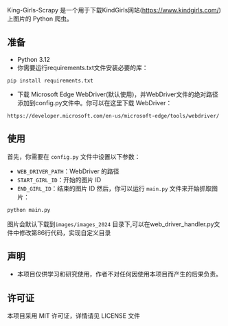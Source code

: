 
King-Girls-Scrapy 是一个用于下载KindGirls网站(https://www.kindgirls.com/) 上图片的 Python 爬虫。

## 准备

- Python 3.12
- 你需要运行requirements.txt文件安装必要的库：
```
pip install requirements.txt
```
- 下载 Microsoft Edge WebDriver(默认使用)，并WebDriver文件的绝对路径添加到config.py文件中。你可以在这里下载 WebDriver：
```
https://developer.microsoft.com/en-us/microsoft-edge/tools/webdriver/
```


## 使用

首先，你需要在 `config.py` 文件中设置以下参数：

- `WEB_DRIVER_PATH`：WebDriver 的路径
- `START_GIRL_ID`：开始的图片 ID
- `END_GIRL_ID`：结束的图片 ID
然后，你可以运行 `main.py` 文件来开始抓取图片：

```bash
python main.py
```

图片会默认下载到`images/images_2024` 目录下,可以在web_driver_handler.py文件中修改第86行代码，实现自定义目录


## 声明

- 本项目仅供学习和研究使用，作者不对任何因使用本项目而产生的后果负责。

## 许可证

本项目采用 MIT 许可证，详情请见 LICENSE 文件
